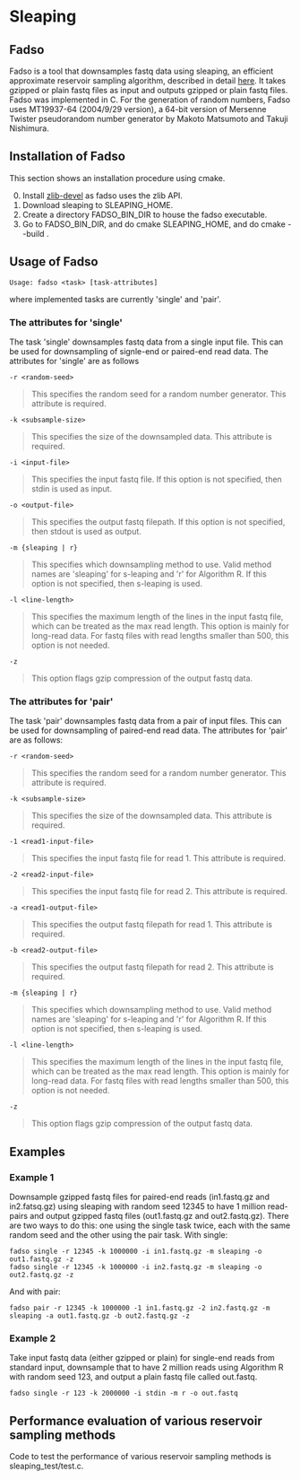 # Sleaping

## Fadso
Fadso is a tool that downsamples fastq data using sleaping, an efficient approximate reservoir sampling algorithm, described in detail [here](http://www.aaa.bbb.ccc). 
It takes gzipped or plain fastq files as input and outputs gzipped or plain fastq files.
Fadso was implemented in C.
For the generation of random numbers, Fadso uses MT19937-64 (2004/9/29 version), a 64-bit version of Mersenne Twister pseudorandom number generator by Makoto Matsumoto and Takuji Nishimura.

## Installation of Fadso
This section shows an installation procedure using cmake. 

0. Install [zlib-devel](https://www.zlib.net/) as fadso uses the zlib API.
1. Download sleaping to SLEAPING_HOME.
2. Create a directory FADSO_BIN_DIR to house the fadso executable.
3. Go to FADSO_BIN_DIR, and do cmake SLEAPING_HOME, and do cmake --build .	
	

## Usage of Fadso

	Usage: fadso <task> [task-attributes]
 where implemented tasks are currently 'single' and 'pair'.  
 
### The attributes for 'single'
The task 'single' downsamples fastq data from a single input file. This can be used for downsampling of signle-end or paired-end read data. The attributes for 'single' are as follows

	-r <random-seed>
>This specifies the random seed for a random number generator. This attribute is required.

	-k <subsample-size> 
>This specifies the size of the downsampled data. This attribute is required.

	-i <input-file>
> This specifies the input fastq file. If this option is not specified, then stdin is used as input.

	-o <output-file>
>This specifies the output fastq filepath. If this option is not specified, then stdout is used as output.

	-m {sleaping | r}
>This specifies which downsampling method to use. Valid method names are 'sleaping' for s-leaping and 'r' for Algorithm R. If this option is not specified, then s-leaping is used.

	-l <line-length>
>This specifies the maximum length of the lines in the input fastq file, which can be treated as the max read length. This option is mainly for long-read data. For fastq files with read lengths smaller than 500, this option is not needed.

	-z
>This option flags gzip compression of the output fastq data.

### The attributes for 'pair'

The task 'pair' downsamples fastq data from a pair of input files. This can be used for downsampling of paired-end read data. The attributes for 'pair' are as follows:

	-r <random-seed>
>This specifies the random seed for a random number generator. This attribute is required.

	-k <subsample-size> 
>This specifies the size of the downsampled data. This attribute is required.

	-1 <read1-input-file>
>This specifies the input fastq file for read 1. This attribute is required.

	-2 <read2-input-file>
>This specifies the input fastq file for read 2. This attribute is required.

	-a <read1-output-file>
>This specifies the output fastq filepath for read 1. This attribute is required.

	-b <read2-output-file>
>This specifies the output fastq filepath for read 2. This attribute is required.

	-m {sleaping | r}
>This specifies which downsampling method to use. Valid method names are 'sleaping' for s-leaping and 'r' for Algorithm R. If this option is not specified, then s-leaping is used.

	-l <line-length>
>This specifies the maximum length of the lines in the input fastq file, which can be treated as the max read length. This option is mainly for long-read data. For fastq files with read lengths smaller than 500, this option is not needed.

	-z
>This option flags gzip compression of the output fastq data.


## Examples

###  Example 1
Downsample gzipped fastq files for paired-end reads (in1.fastq.gz and in2.fatsq.gz) using sleaping with random seed 12345 to have 1 million read-pairs and output gzipped fastq files (out1.fastq.gz and out2.fastq.gz). There are two ways to do this: one using the single task twice, each with the same random seed and the other using the pair task. With single:

	fadso single -r 12345 -k 1000000 -i in1.fastq.gz -m sleaping -o out1.fastq.gz -z
	fadso single -r 12345 -k 1000000 -i in2.fastq.gz -m sleaping -o out2.fastq.gz -z

And with pair:
	
	fadso pair -r 12345 -k 1000000 -1 in1.fastq.gz -2 in2.fastq.gz -m sleaping -a out1.fastq.gz -b out2.fastq.gz -z
 	
		
###  Example 2
Take input fastq data (either gzipped or plain) for single-end reads from standard input, downsample that to have 2 million reads using Algorithm R with random seed 123, and output a plain fastq file called out.fastq.

	fadso single -r 123 -k 2000000 -i stdin -m r -o out.fastq

## Performance evaluation of various reservoir sampling methods
Code to test the performance of various reservoir sampling methods is sleaping_test/test.c.



